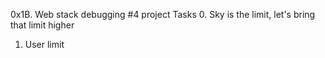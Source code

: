0x1B. Web stack debugging #4 project
Tasks
0. Sky is the limit, let's bring that limit higher
1. User limit
